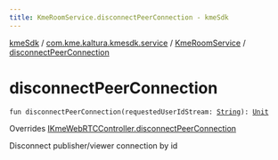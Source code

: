 ```yaml
---
title: KmeRoomService.disconnectPeerConnection - kmeSdk
---
```


[kmeSdk](../../index.html) / [com.kme.kaltura.kmesdk.service](../index.html) / [KmeRoomService](index.html) / [disconnectPeerConnection](./disconnect-peer-connection.html)

# disconnectPeerConnection

`fun disconnectPeerConnection(requestedUserIdStream: `[`String`](https://kotlinlang.org/api/latest/jvm/stdlib/kotlin/-string/index.html)`): `[`Unit`](https://kotlinlang.org/api/latest/jvm/stdlib/kotlin/-unit/index.html)

Overrides [IKmeWebRTCController.disconnectPeerConnection](../../com.kme.kaltura.kmesdk.controller/-i-kme-web-r-t-c-controller/disconnect-peer-connection.html)

Disconnect publisher/viewer connection by id

